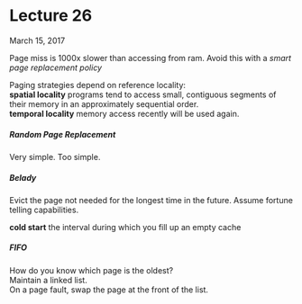 # Lecture 26
March 15, 2017

Page miss is 1000x slower than accessing from ram. Avoid this with a _smart page replacement policy_

Paging strategies depend on reference locality:  
**spatial locality** programs tend to access small, contiguous segments of their memory in an approximately sequential order.  
**temporal locality** memory access recently will be used again.

##### Random Page Replacement 
Very simple. Too simple. 

##### Belady 
Evict the page not needed for the longest time in the future. Assume fortune telling capabilities.
 
**cold start** the interval during which you fill up an empty cache

##### FIFO
How do you know which page is the oldest?  
Maintain a linked list.  
On a page fault, swap the page at the front of the list. 

